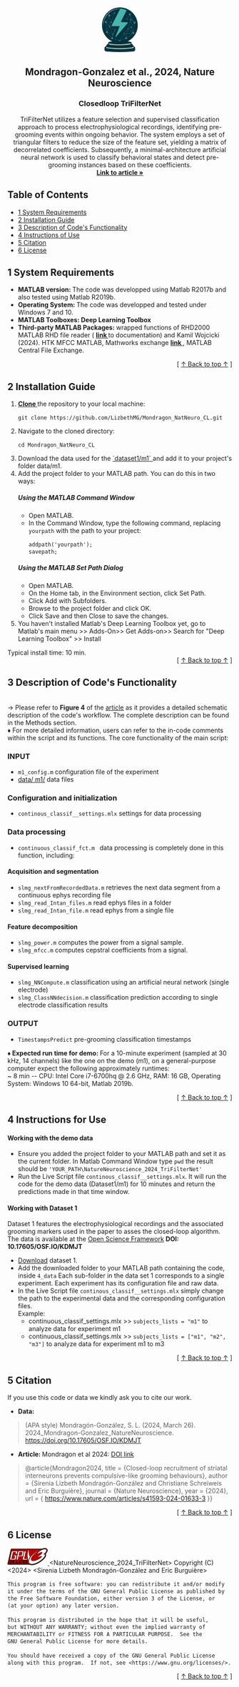 <!-- Section 1: Logo and short code description-->  <!--  -->
<a name="readme-top"></a>
<br /> <!-- break -->
<div align="center">  <!-- A block of content centred for the logo and description -->
  <a href="https://www.nature.com/articles/s41593-024-01633-3">  <!-- CLickable logo; TODO: change to the article link -->
    <img src="images/CL_logo.png" alt="Logo" width="80" height="100">
  </a>

  <h2 align="center">Mondragon-Gonzalez et al., 2024,  Nature Neuroscience</h2>  <!-- Header tag -->
  <h3 align="center">Closedloop TriFilterNet</h3>  <!-- Header tag -->
  
  <p align="center">
    TriFilterNet utilizes a feature selection and supervised classification approach to process electrophysiological recordings, identifying pre-grooming events within ongoing behavior. The system employs a set of triangular filters to reduce the size of the feature set, yielding a matrix of decorrelated coefficients. Subsequently, a minimal-architecture artificial neural network is used to classify behavioral states and detect pre-grooming instances based on these coefficients.
    <br />
    <!-- TODO: change to the article link -->
    <a href="https://www.nature.com/articles/s41593-024-01633-3"><strong> Link to article »</strong></a>
    <br />
  </p>
</div>

## Table of Contents 

- [1 System Requirements](#1-system-requirements)
- [2 Installation Guide](#2-installation-guide)
- [3 Description of Code's Functionality](#3-description-of-codes-functionality)
- [4 Instructions of Use](#4-instructions-of-use)
- [5 Citation](#5-citation)
- [6 License](#6-license)

## 1 System Requirements
* <b> MATLAB version: </b> The code was developped using Matlab R2017b and also tested using Matlab R2019b.
* <b> Operating System: </b> The code was developped and tested under Windows 7 and 10.
* <b> MATLAB Toolboxes: Deep Learning Toolbox </b>
* <b> Third-party MATLAB Packages: </b> wrapped functions of RHD2000 MATLAB RHD file reader (
<a href="https://intantech.com/downloads.html?tabSelect=Software&yPos=0"> <strong> link </strong> </a> to documentation)
and Kamil Wojcicki (2024). HTK MFCC MATLAB, Mathworks exchange <a href="https://www.mathworks.com/matlabcentral/fileexchange/32849-htk-mfcc-matlab"> <strong> link </strong> </a>, MATLAB Central File Exchange. </br>

<div align="right">[ <a href="#readme-top">↑ Back to top ↑</a> ]</div>

## 2 Installation Guide
<ol>

  <li> <a href="https://docs.github.com/fr/repositories/creating-and-managing-repositories/cloning-a-repository"> <strong> Clone </strong> </a> the repository to your local machine:
    <pre><code>git clone https://github.com/LizbethMG/Mondragon_NatNeuro_CL.git</code></pre>
  </li>
  <li>Navigate to the cloned directory:
    <pre><code>cd Mondragon_NatNeuro_CL</code></pre>
  </li>
  <li> Download the data used for the <a href="https://osf.io/kdmjt/?view_only=7a3e37c708df4d0198d48aa1f59dbb76"> `dataset1/m1` </a> and add it to your project's folder data/m1. </li>
  <li> Add the project folder to your MATLAB path. You can do this in two ways:</li>

<h5>Using the MATLAB Command Window</h5>
    <ul>
        <li>Open MATLAB.</li>
        <li>In the Command Window, type the following command, replacing <code>yourpath</code> with the path to your project:
            <pre><code>addpath('yourpath');
savepath;</code></pre> </li>
    </ul>
<h5>Using the MATLAB Set Path Dialog</h5>
    <ul>
        <li>Open MATLAB.</li>
        <li>On the Home tab, in the Environment section, click Set Path.</li>
        <li>Click Add with Subfolders.</li>
        <li>Browse to the project folder and click OK.</li>
        <li>Click Save and then Close to save the changes.</li>
    </ul>
   <li> You haven't installed Matlab's Deep Learning Toolbox yet, go to Matlab's main menu >> Adds-On>> Get Adds-on>> Search for "Deep Learning Toolbox" >> Install </li>
</ol>
Typical install time:  10 min.
<div align="right">[ <a href="#readme-top">↑ Back to top ↑</a> ]</div>

## 3 Description of Code's Functionality

<br> &rarr;  Please refer to <b>Figure 4</b> of the [article](https://github.com/LizbethMG/Mondragon_NatNeuro_CL) as it provides a detailed schematic description of the code's workflow. The complete description can be found in the Methods section.
<br> &diams; For more detailed information, users can refer to the in-code comments within the script and its functions.
The core functionality of the main script:
### INPUT 
*  `m1_config.m`  configuration file of the experiment
*  [data/ m1/](https://osf.io/kdmjt/?view_only=7a3e37c708df4d0198d48aa1f59dbb76) data files
### Configuration and initialization
* `continous_classif__settings.mlx`  settings for data processing 
### Data processing
* `continuous_classif_fct.m `  data processing is completely done in this function, including: 
#### Acquisition and segmentation
* `slmg_nextFromRecordedData.m`  retrieves the next data segment from a continuous ephys recording file
*  `slmg_read_Intan_files.m`  read ephys files in a folder 
*  `slmg_read_Intan_file.m`  read ephys from a single file
#### Feature decomposition
*  `slmg_power.m` computes the power from a signal sample.
*  `slmg_mfcc.m` computes cepstral coefficients from a signal.
#### Supervised learning
*  `slmg_NNCompute.m`  classification using an artificial neural network (single electrode)
*  `slmg_ClassNNdecision.m` classification prediction according to single electrode classification results
### OUTPUT
* `TimestampsPredict` pre-grooming classification timestamps

<b> &diams; Expected run time for demo: </b> For a 10-minute experiment (sampled at 30 kHz, 14 channels) like the one on the demo (m1), on a general-purpose computer expect the following approximately runtimes:
<br> ~ 8 min -- CPU: Intel Core i7-6700hq @ 2.6 GHz, RAM: 16 GB, Operating System: Windows 10 64-bit, Matlab 2019b.
<div align="right">[ <a href="#readme-top">↑ Back to top ↑</a> ]</div>

## 4 Instructions for Use

#### Working with the demo data
- Ensure you added the project folder to your MATLAB path and set it as the current folder. In Matlab Command Window type `pwd` the result should be `'YOUR_PATH\NatureNeuroscience_2024_TriFilterNet'`
- Run the Live Script file `continous_classif__settings.mlx`. It will run the code for the demo data (Dataset1/m1) for 10 minutes and return the predictions made in that time window.
#### Working with Dataset 1
Dataset 1  features the electrophysiological recordings and the associated grooming markers used in the paper to asses the closed-loop algorithm. 
The data is available at the [Open Science Framework](https://osf.io/) **DOI: 10.17605/OSF.IO/KDMJT**

- [Download](https://osf.io/kdmjt/?view_only=7a3e37c708df4d0198d48aa1f59dbb76) dataset 1.
- Add the downloaded folder to your MATLAB path containing the code, inside `4_data` 
Each sub-folder in the data set 1 corresponds to a single experiment. Each experiment has its configuration file and raw data.
- In the Live Script file `continous_classif__settings.mlx` simply change the path to the experimental data and the corresponding configuration files.
    <br> Example:
    - continuous_classif_settings.mlx >> `subjects_lists = "m1"` to analyze data for experiment m1
    - continuous_classif_settings.mlx >> `subjects_lists = ["m1", "m2", "m3"]` to analyze data for experiment m1 to m3

<div align="right">[ <a href="#readme-top">↑ Back to top ↑</a> ]</div>

## 5 Citation
If you use this code or data we kindly ask you to cite our work. 

- <b> Data: </b>
> (APA style) Mondragón-González, S. L. (2024, March 26). 2024_Mondragon-Gonzalez_NatureNeuroscience. https://doi.org/10.17605/OSF.IO/KDMJT

- <b> Article: </b> Mondragon et al 2024: [DOI link](https://www.nature.com/articles/s41593-024-01633-3)
> @article{Mondragon2024,
        title = {Closed-loop recruitment of striatal interneurons prevents compulsive-like grooming behaviours},
        author = {Sirenia Lizbeth Mondragón-González and Christiane Schreiweis and Eric Burguière},
        journal = {Nature Neuroscience},
        year = {2024},
        url = { https://www.nature.com/articles/s41593-024-01633-3 }}


<div align="right">[ <a href="#readme-top">↑ Back to top ↑</a> ]</div>

## 6 License
<a href="https://www.gnu.org/licenses/gpl-3.0.txt">  <!-- CLickable logo; TODO: change to the article link -->
    <img src="images/gplv3-or-later-sm.png" alt="Logo" width="90" height="38">
  </a>
<NatureNeuroscience_2024_TriFilterNet>
    Copyright (C) <2024>  <Sirenia Lizbeth Mondragón-González and Eric Burguière>

    This program is free software: you can redistribute it and/or modify
    it under the terms of the GNU General Public License as published by
    the Free Software Foundation, either version 3 of the License, or
    (at your option) any later version.

    This program is distributed in the hope that it will be useful,
    but WITHOUT ANY WARRANTY; without even the implied warranty of
    MERCHANTABILITY or FITNESS FOR A PARTICULAR PURPOSE.  See the
    GNU General Public License for more details.

    You should have received a copy of the GNU General Public License
    along with this program.  If not, see <https://www.gnu.org/licenses/>.
<div align="right">[ <a href="#readme-top">↑ Back to top ↑</a> ]</div>
